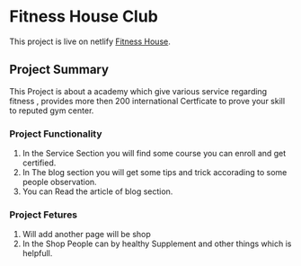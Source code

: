 # Fitness House Club

This project is live on netlify [Fitness House](https://fitnesshouse-club-fahad.netlify.app/).

## Project Summary

This Project is about a academy which give various service regarding fitness , provides more then 200 international Certficate to prove your skill to reputed gym center. 

### Project Functionality

1. In the Service Section you will find some course you can enroll and get certified.
2. In The blog section you will get some tips and trick accorading to some people observation.
3. You can Read the article of blog section.

### Project Fetures
1. Will add another page will be shop
2. In the Shop People can by healthy Supplement and other things which is helpfull.